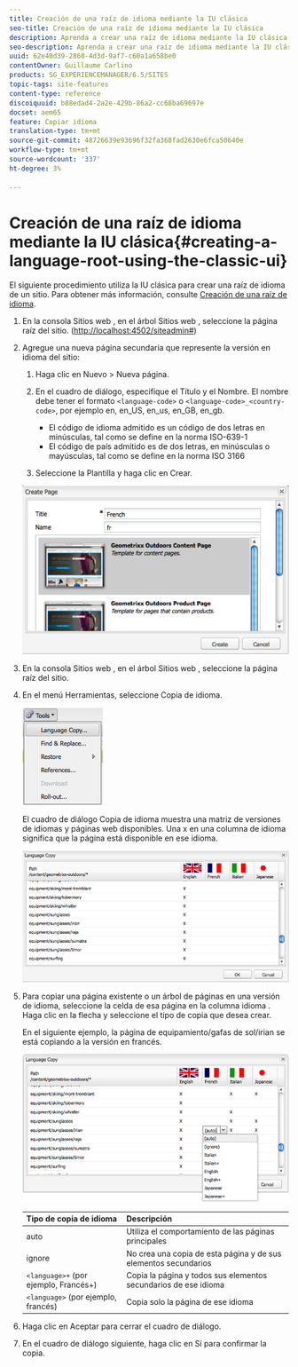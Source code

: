 ```yaml
---
title: Creación de una raíz de idioma mediante la IU clásica
seo-title: Creación de una raíz de idioma mediante la IU clásica
description: Aprenda a crear una raíz de idioma mediante la IU clásica.
seo-description: Aprenda a crear una raíz de idioma mediante la IU clásica.
uuid: 62e40d39-2868-4d3d-9af7-c60a1a658be0
contentOwner: Guillaume Carlino
products: SG_EXPERIENCEMANAGER/6.5/SITES
topic-tags: site-features
content-type: reference
discoiquuid: b88edad4-2a2e-429b-86a2-cc68ba69697e
docset: aem65
feature: Copiar idioma
translation-type: tm+mt
source-git-commit: 48726639e93696f32fa368fad2630e6fca50640e
workflow-type: tm+mt
source-wordcount: '337'
ht-degree: 3%

---
```



# Creación de una raíz de idioma mediante la IU clásica{#creating-a-language-root-using-the-classic-ui}

El siguiente procedimiento utiliza la IU clásica para crear una raíz de idioma de un sitio. Para obtener más información, consulte [Creación de una raíz de idioma](/help/sites-administering/tc-prep.md#creating-a-language-root).

1. En la consola Sitios web , en el árbol Sitios web , seleccione la página raíz del sitio. ([http://localhost:4502/siteadmin#](http://localhost:4502/siteadmin#))
1. Agregue una nueva página secundaria que represente la versión en idioma del sitio:

   1. Haga clic en Nuevo > Nueva página.
   1. En el cuadro de diálogo, especifique el Título y el Nombre. El nombre debe tener el formato `<language-code>` o `<language-code>_<country-code>`, por ejemplo en, en_US, en_us, en_GB, en_gb.

      * El código de idioma admitido es un código de dos letras en minúsculas, tal como se define en la norma ISO-639-1
      * El código de país admitido es de dos letras, en minúsculas o mayúsculas, tal como se define en la norma ISO 3166
   1. Seleccione la Plantilla y haga clic en Crear.

   ![newpagefr](assets/newpagefr.png)

1. En la consola Sitios web , en el árbol Sitios web , seleccione la página raíz del sitio.
1. En el menú Herramientas, seleccione Copia de idioma.

   ![toolslanguageCopy](assets/toolslanguagecopy.png)

   El cuadro de diálogo Copia de idioma muestra una matriz de versiones de idiomas y páginas web disponibles. Una x en una columna de idioma significa que la página está disponible en ese idioma.

   ![languageecopydialog](assets/languagecopydialog.png)

1. Para copiar una página existente o un árbol de páginas en una versión de idioma, seleccione la celda de esa página en la columna idioma . Haga clic en la flecha y seleccione el tipo de copia que desea crear.

   En el siguiente ejemplo, la página de equipamiento/gafas de sol/irian se está copiando a la versión en francés.

   ![language ecopydilogdropdown](assets/languagecopydilogdropdown.png)

   | Tipo de copia de idioma | Descripción |
   |---|---|
   | auto | Utiliza el comportamiento de las páginas principales |
   | ignore | No crea una copia de esta página y de sus elementos secundarios |
   | `<language>+` (por ejemplo, Francés+) | Copia la página y todos sus elementos secundarios de ese idioma |
   | `<language>` (por ejemplo, francés) | Copia solo la página de ese idioma |

1. Haga clic en Aceptar para cerrar el cuadro de diálogo.
1. En el cuadro de diálogo siguiente, haga clic en Sí para confirmar la copia.

